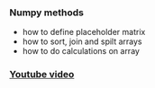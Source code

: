 ### Numpy methods 
* how to define placeholder matrix
* how to sort, join and spilt arrays
* how to do calculations on array

### [Youtube video](https://youtu.be/xNd2YBSWds0)
